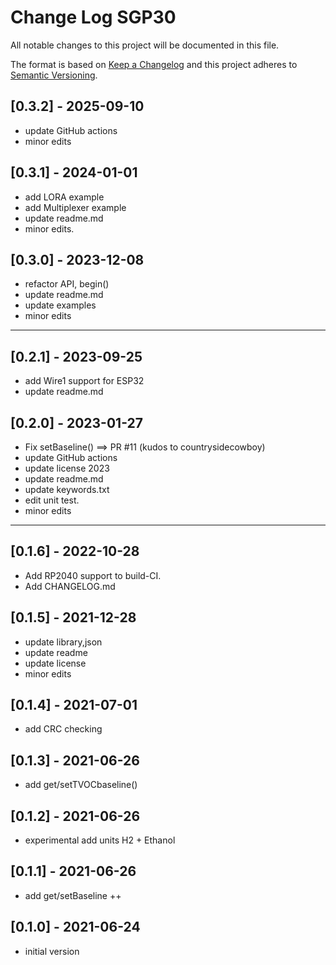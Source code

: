 # Change Log SGP30

All notable changes to this project will be documented in this file.

The format is based on [Keep a Changelog](http://keepachangelog.com/)
and this project adheres to [Semantic Versioning](http://semver.org/).


## [0.3.2] - 2025-09-10
- update GitHub actions
- minor edits

## [0.3.1] - 2024-01-01
- add LORA example
- add Multiplexer example
- update readme.md
- minor edits.

## [0.3.0] - 2023-12-08
- refactor API, begin()
- update readme.md
- update examples
- minor edits

----

## [0.2.1] - 2023-09-25
- add Wire1 support for ESP32
- update readme.md

## [0.2.0] - 2023-01-27
- Fix setBaseline() ==> PR #11 (kudos to countrysidecowboy)
- update GitHub actions
- update license 2023
- update readme.md
- update keywords.txt
- edit unit test.
- minor edits

----

## [0.1.6] - 2022-10-28
- Add RP2040 support to build-CI.
- Add CHANGELOG.md

## [0.1.5] - 2021-12-28
- update library,json
- update readme
- update license
- minor edits

## [0.1.4] - 2021-07-01
- add CRC checking

## [0.1.3] - 2021-06-26
- add get/setTVOCbaseline()

## [0.1.2] - 2021-06-26
- experimental add units  H2 + Ethanol

## [0.1.1] - 2021-06-26
- add get/setBaseline ++

## [0.1.0] - 2021-06-24
- initial version

